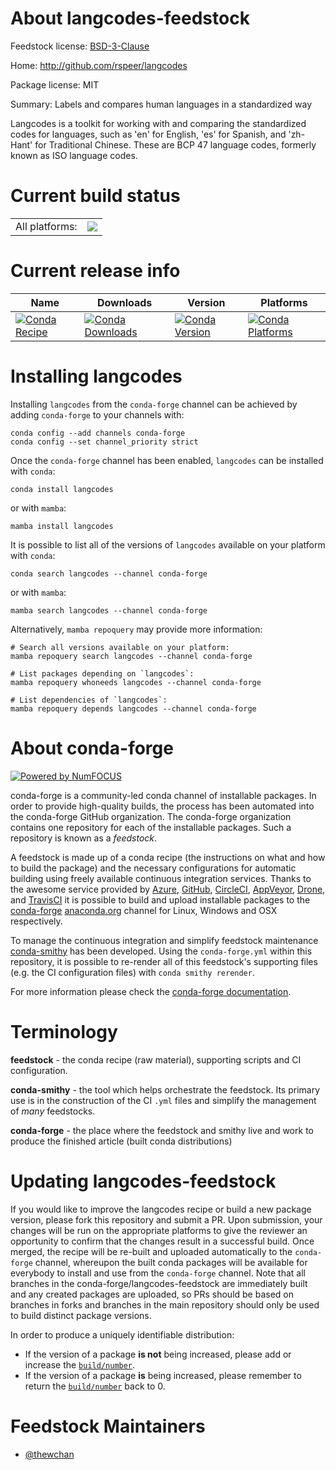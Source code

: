About langcodes-feedstock
=========================

Feedstock license: [BSD-3-Clause](https://github.com/conda-forge/langcodes-feedstock/blob/main/LICENSE.txt)

Home: http://github.com/rspeer/langcodes

Package license: MIT

Summary: Labels and compares human languages in a standardized way

Langcodes is a toolkit for working with and comparing the
 standardized codes for languages, such as 'en' for English, 'es'
 for Spanish, and 'zh-Hant' for Traditional Chinese. These are
 BCP 47 language codes, formerly known as ISO language codes.


Current build status
====================


<table><tr><td>All platforms:</td>
    <td>
      <a href="https://dev.azure.com/conda-forge/feedstock-builds/_build/latest?definitionId=14100&branchName=main">
        <img src="https://dev.azure.com/conda-forge/feedstock-builds/_apis/build/status/langcodes-feedstock?branchName=main">
      </a>
    </td>
  </tr>
</table>

Current release info
====================

| Name | Downloads | Version | Platforms |
| --- | --- | --- | --- |
| [![Conda Recipe](https://img.shields.io/badge/recipe-langcodes-green.svg)](https://anaconda.org/conda-forge/langcodes) | [![Conda Downloads](https://img.shields.io/conda/dn/conda-forge/langcodes.svg)](https://anaconda.org/conda-forge/langcodes) | [![Conda Version](https://img.shields.io/conda/vn/conda-forge/langcodes.svg)](https://anaconda.org/conda-forge/langcodes) | [![Conda Platforms](https://img.shields.io/conda/pn/conda-forge/langcodes.svg)](https://anaconda.org/conda-forge/langcodes) |

Installing langcodes
====================

Installing `langcodes` from the `conda-forge` channel can be achieved by adding `conda-forge` to your channels with:

```
conda config --add channels conda-forge
conda config --set channel_priority strict
```

Once the `conda-forge` channel has been enabled, `langcodes` can be installed with `conda`:

```
conda install langcodes
```

or with `mamba`:

```
mamba install langcodes
```

It is possible to list all of the versions of `langcodes` available on your platform with `conda`:

```
conda search langcodes --channel conda-forge
```

or with `mamba`:

```
mamba search langcodes --channel conda-forge
```

Alternatively, `mamba repoquery` may provide more information:

```
# Search all versions available on your platform:
mamba repoquery search langcodes --channel conda-forge

# List packages depending on `langcodes`:
mamba repoquery whoneeds langcodes --channel conda-forge

# List dependencies of `langcodes`:
mamba repoquery depends langcodes --channel conda-forge
```


About conda-forge
=================

[![Powered by
NumFOCUS](https://img.shields.io/badge/powered%20by-NumFOCUS-orange.svg?style=flat&colorA=E1523D&colorB=007D8A)](https://numfocus.org)

conda-forge is a community-led conda channel of installable packages.
In order to provide high-quality builds, the process has been automated into the
conda-forge GitHub organization. The conda-forge organization contains one repository
for each of the installable packages. Such a repository is known as a *feedstock*.

A feedstock is made up of a conda recipe (the instructions on what and how to build
the package) and the necessary configurations for automatic building using freely
available continuous integration services. Thanks to the awesome service provided by
[Azure](https://azure.microsoft.com/en-us/services/devops/), [GitHub](https://github.com/),
[CircleCI](https://circleci.com/), [AppVeyor](https://www.appveyor.com/),
[Drone](https://cloud.drone.io/welcome), and [TravisCI](https://travis-ci.com/)
it is possible to build and upload installable packages to the
[conda-forge](https://anaconda.org/conda-forge) [anaconda.org](https://anaconda.org/)
channel for Linux, Windows and OSX respectively.

To manage the continuous integration and simplify feedstock maintenance
[conda-smithy](https://github.com/conda-forge/conda-smithy) has been developed.
Using the ``conda-forge.yml`` within this repository, it is possible to re-render all of
this feedstock's supporting files (e.g. the CI configuration files) with ``conda smithy rerender``.

For more information please check the [conda-forge documentation](https://conda-forge.org/docs/).

Terminology
===========

**feedstock** - the conda recipe (raw material), supporting scripts and CI configuration.

**conda-smithy** - the tool which helps orchestrate the feedstock.
                   Its primary use is in the construction of the CI ``.yml`` files
                   and simplify the management of *many* feedstocks.

**conda-forge** - the place where the feedstock and smithy live and work to
                  produce the finished article (built conda distributions)


Updating langcodes-feedstock
============================

If you would like to improve the langcodes recipe or build a new
package version, please fork this repository and submit a PR. Upon submission,
your changes will be run on the appropriate platforms to give the reviewer an
opportunity to confirm that the changes result in a successful build. Once
merged, the recipe will be re-built and uploaded automatically to the
`conda-forge` channel, whereupon the built conda packages will be available for
everybody to install and use from the `conda-forge` channel.
Note that all branches in the conda-forge/langcodes-feedstock are
immediately built and any created packages are uploaded, so PRs should be based
on branches in forks and branches in the main repository should only be used to
build distinct package versions.

In order to produce a uniquely identifiable distribution:
 * If the version of a package **is not** being increased, please add or increase
   the [``build/number``](https://docs.conda.io/projects/conda-build/en/latest/resources/define-metadata.html#build-number-and-string).
 * If the version of a package **is** being increased, please remember to return
   the [``build/number``](https://docs.conda.io/projects/conda-build/en/latest/resources/define-metadata.html#build-number-and-string)
   back to 0.

Feedstock Maintainers
=====================

* [@thewchan](https://github.com/thewchan/)

